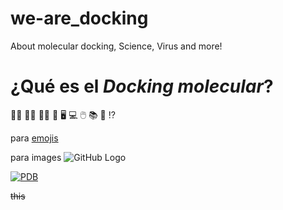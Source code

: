 # we-are_docking
About molecular docking, Science, Virus and more!

# ¿Qué es el _Docking molecular_?
:scientist:	:woman_scientist:	:man_scientist: :lab_coat:
:desktop_computer:	:computer:	:computer_mouse:	:books:	:pill:	:interrobang:	

para [emojis](https://github.com/ikatyang/emoji-cheat-sheet/blob/master/README.md)

para images ![GitHub Logo](/images/logo.png)

[![PDB](https://cdn.rcsb.org/rcsb-pdb/v2/common/images/rcsb_logo.png "Protein Data Bank")](https://www.rcsb.org/)

~~this~~

